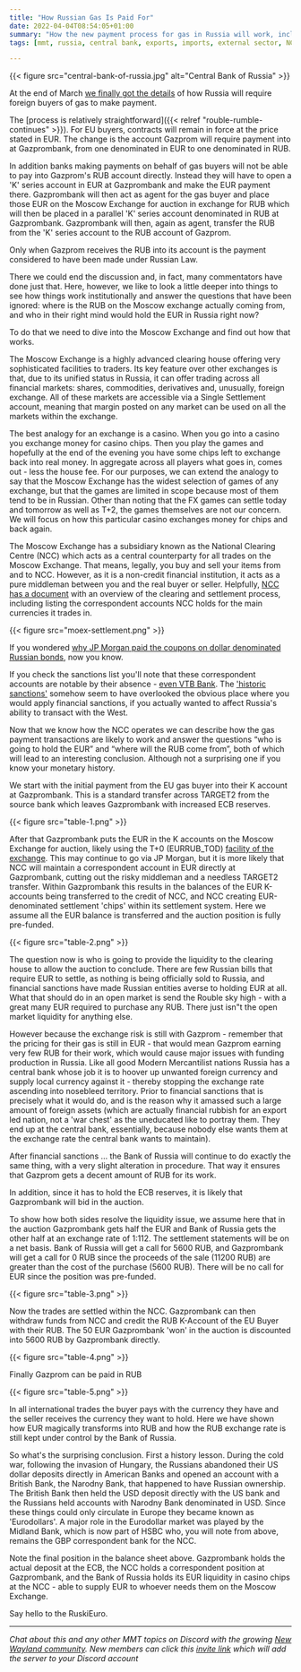 ```yaml
---
title: "How Russian Gas Is Paid For"
date: 2022-04-04T08:54:05+01:00
summary: "How the new payment process for gas in Russia will work, including how it is settled at the Moscow Exchange, all of which leads to some interesting observations"
tags: [mmt, russia, central bank, exports, imports, external sector, NCC]

---
```


{{< figure src="central-bank-of-russia.jpg" alt="Central Bank of Russia" >}}


At the end of March [we finally got the details](https://www.lse.co.uk/fx/news/putins-decree-on-russian-gas-purchases-in-roubles-4mr38tmr39pjjes.html) of how Russia will require foreign buyers of gas to make payment.

The [process is relatively straightforward]({{< relref "rouble-rumble-continues" >}}). For EU buyers, contracts will remain in force at the price stated in EUR. The change is the account Gazprom will require payment into at Gazprombank, from one denominated in EUR to one denominated in RUB.

In addition banks making payments on behalf of gas buyers will not be able to pay into Gazprom's RUB account directly. Instead they will have to open a 'K' series account in EUR at Gazprombank and make the EUR payment there. Gazprombank will then act as agent for the gas buyer and place those EUR on the Moscow Exchange for auction in exchange for RUB which will then be placed in a parallel 'K' series account denominated in RUB at Gazprombank. Gazprombank will then, again as agent, transfer the RUB from the 'K' series account to the RUB account of Gazprom.

Only when Gazprom receives the RUB into its account is the payment considered to have been made under Russian Law.

There we could end the discussion and, in fact, many commentators have done just that. Here, however, we like to look a little deeper into things to see how things work institutionally and answer the questions that have been ignored: where is the RUB on the Moscow exchange actually coming from, and who in their right mind would hold the EUR in Russia right now?

To do that we need to dive into the Moscow Exchange and find out how that works.

The Moscow Exchange is a highly advanced clearing house offering very sophisticated facilities to traders. Its key feature over other exchanges is that, due to its unified status in Russia, it can offer trading across all financial markets: shares, commodities, derivatives and, unusually, foreign exchange. All of these markets are accessible via a Single Settlement account, meaning that margin posted on any market can be used on all the markets within the exchange.

The best analogy for an exchange is a casino. When you go into a casino you exchange money for casino chips. Then you play the games and hopefully at the end of the evening you have some chips left to exchange back into real money. In aggregate across all players what goes in, comes out - less the house fee. For our purposes, we can extend the analogy to say that the Moscow Exchange has the widest selection of games of any exchange, but that the games are limited in scope because most of them tend to be in Russian. Other than noting that the FX games can settle today and tomorrow as well as T+2, the games themselves are not our concern. We will focus on how this particular casino exchanges money for chips and back again.

The Moscow Exchange has a subsidiary known as the National Clearing Centre (NCC) which acts as a central counterparty for all trades on the Moscow Exchange. That means, legally, you buy and sell your items from and to NCC. However, as it is a non-credit financial institution, it acts as a pure middleman between you and the real buyer or seller. Helpfully, [NCC has a document](https://fs.moex.com/files/18521) with an overview of the clearing and settlement process, including listing the correspondent accounts NCC holds for the main currencies it trades in.

{{< figure src="moex-settlement.png" >}}

If you wondered [why JP Morgan paid the coupons on dollar denominated Russian bonds](https://www.reuters.com/business/russian-sovereign-bond-payment-received-by-jpmorgan-processed-source-2022-03-17/), now you know.

If you check the sanctions list you'll note that these correspondent accounts are notable by their absence - [even VTB Bank](https://www.vtb.eu/en/news/vtb-bank-deutschland-ag-excluded-from-eu-sanctions). The ['historic sanctions'](https://www.myjoyonline.com/uk-foreign-secretary-liz-truss-announces-historic-round-of-sanctions/) somehow seem to have overlooked the obvious place where you would apply financial sanctions, if you actually wanted to affect Russia's ability to transact with the West.

Now that we know how the NCC operates we can describe how the gas payment transactions are likely to work and answer the questions “who is going to hold the EUR” and “where will the RUB come from”, both of which will lead to an interesting conclusion. Although not a surprising one if you know your monetary history.

We start with the initial payment from the EU gas buyer into their K account at Gazprombank. This is a standard transfer across TARGET2 from the source bank which leaves Gazprombank with increased ECB reserves.

{{< figure src="table-1.png" >}}

After that Gazprombank puts the EUR in the K accounts on the Moscow Exchange for auction, likely using the T+0 (EURRUB_TOD) [facility of the exchange](https://www.moex.com/en/markets/currency/). This may continue to go via JP Morgan, but it is more likely that NCC will maintain a correspondent account in EUR directly at Gazprombank, cutting out the risky middleman and a needless TARGET2 transfer. Within Gazprombank this results in the balances of the EUR K-accounts being transferred to the credit of NCC, and NCC creating EUR-denominated settlement 'chips' within its settlement system. Here we assume all the EUR balance is transferred and the auction position is fully pre-funded.

{{< figure src="table-2.png" >}}

The question now is who is going to provide the liquidity to the clearing house to allow the auction to conclude. There are few Russian bills that require EUR to settle, as nothing is being officially sold to Russia, and financial sanctions have made Russian entities averse to holding EUR at all. What that should do in an open market is send the Rouble sky high - with a great many EUR required to purchase any RUB. There just isn"t the open market liquidity for anything else.

However because the exchange risk is still with Gazprom - remember that the pricing for their gas is still in EUR - that would mean Gazprom earning very few RUB for their work, which would cause major issues with funding production in Russia. Like all good Modern Mercantilist nations Russia has a central bank whose job it is to hoover up unwanted foreign currency and supply local currency against it - thereby stopping the exchange rate ascending into nosebleed territory. Prior to financial sanctions that is precisely what it would do, and is the reason why it amassed such a large amount of foreign assets (which are actually financial rubbish for an export led nation, not a 'war chest' as the uneducated like to portray them. They end up at the central bank, essentially, because nobody else wants them at the exchange rate the central bank wants to maintain).

After financial sanctions … the Bank of Russia will continue to do exactly the same thing, with a very slight alteration in procedure. That way it ensures that Gazprom gets a decent amount of RUB for its work.

In addition, since it has to hold the ECB reserves, it is likely that Gazprombank will bid in the auction.

To show how both sides resolve the liquidity issue, we assume here that in the auction Gazprombank gets half the EUR and Bank of Russia gets the other half at an exchange rate of 1:112. The settlement statements will be on a net basis. Bank of Russia will get a call for 5600 RUB, and Gazprombank will get a call for 0 RUB since the proceeds of the sale (11200 RUB) are greater than the cost of the purchase (5600 RUB). There will be no call for EUR since the position was pre-funded.

{{< figure src="table-3.png" >}}

Now the trades are settled within the NCC. Gazprombank can then withdraw funds from NCC and credit the RUB K-Account of the EU Buyer with their RUB. The 50 EUR Gazprombank 'won' in the auction is discounted into 5600 RUB by Gazprombank directly.

{{< figure src="table-4.png" >}}

Finally Gazprom can be paid in RUB

{{< figure src="table-5.png" >}}

In all international trades the buyer pays with the currency they have and the seller receives the currency they want to hold. Here we have shown how EUR magically transforms into RUB and how the RUB exchange rate is still kept under control by the Bank of Russia.

So what's the surprising conclusion. First a history lesson. During the cold war, following the invasion of Hungary, the Russians abandoned their US dollar deposits directly in American Banks and opened an account with a British Bank, the Narodny Bank, that happened to have Russian ownership. The British Bank then held the USD deposit directly with the US bank and the Russians held accounts with Narodny Bank denominated in USD. Since these things could only circulate in Europe they became known as 'Eurodollars'. A major role in the Eurodollar market was played by the Midland Bank, which is now part of HSBC who, you will note from above, remains the GBP correspondent bank for the NCC.

Note the final position in the balance sheet above. Gazprombank holds the actual deposit at the ECB, the NCC holds a correspondent position at Gazprombank, and the Bank of Russia holds its EUR liquidity in casino chips at the NCC - able to supply EUR to whoever needs them on the Moscow Exchange.

Say hello to the RuskiEuro.
* * *

_Chat about this and any other MMT topics on Discord with the growing [New Wayland community](https://discord.com). New members can click this [invite link](https://discord.gg/JN6HKUd) which will add the server to your Discord account_
